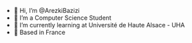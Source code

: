 - 👋 Hi, I’m @ArezkiBazizi
- 👀 I’m a Computer Science Student
- 📙 I’m currently learning at Université de Haute Alsace - UHA
- 📍 Based in France

